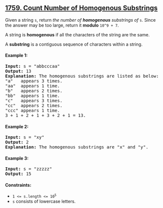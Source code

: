 ## [1759. Count Number of Homogenous Substrings](https://leetcode.com/problems/count-number-of-homogenous-substrings/)

Given a string `s`, return _the number of **homogenous** substrings of_ `s`. Since the answer may be too large, return it **modulo** `10^9 + 7`.

A string is **homogenous** if all the characters of the string are the same.

A **substring** is a contiguous sequence of characters within a string.

#### Example 1:

<pre>
<strong>Input:</strong> s = "abbcccaa"
<strong>Output:</strong> 13
<strong>Explanation:</strong> The homogenous substrings are listed as below:
"a"   appears 3 times.
"aa"  appears 1 time.
"b"   appears 2 times.
"bb"  appears 1 time.
"c"   appears 3 times.
"cc"  appears 2 times.
"ccc" appears 1 time.
3 + 1 + 2 + 1 + 3 + 2 + 1 = 13. 
</pre>

#### Example 2:

<pre>
<strong>Input:</strong> s = "xy"
<strong>Output:</strong> 2
<strong>Explanation:</strong> The homogenous substrings are "x" and "y".
</pre>

#### Example 3:

<pre>
<strong>Input:</strong> s = "zzzzz"
<strong>Output:</strong> 15
</pre>

#### Constraints:

-   <code>1 <= s.length <= 10<sup>5</sup></code>
-   `s` consists of lowercase letters.
